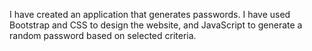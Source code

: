 I have created an application that generates passwords. I have used Bootstrap and CSS to design the website, and JavaScript to generate a random password based on selected criteria.

